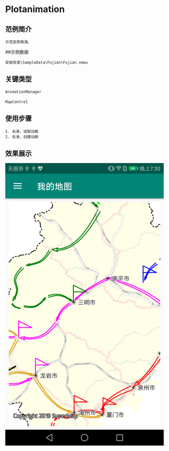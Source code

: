 # Plotanimation

## 范例简介
	示范态势推演。

##示例数据

	安装目录\SampleData\Fujian\Fujian.smwu

## 关键类型
	AnimationManager
	
	MapControl
		

## 使用步骤

	1. 右滑，读取动画
	2. 右滑，创建动画
## 效果展示

![image](Plotanimation.png)
